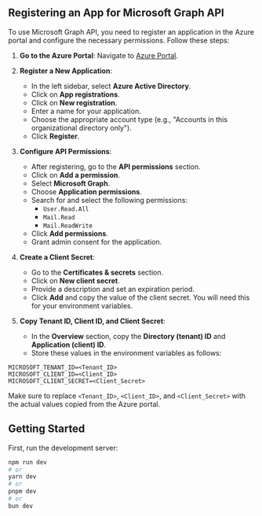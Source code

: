 
## Registering an App for Microsoft Graph API

To use Microsoft Graph API, you need to register an application in the Azure portal and configure the necessary permissions. Follow these steps:

1. **Go to the Azure Portal**: Navigate to [Azure Portal](https://portal.azure.com/).

2. **Register a New Application**:
   - In the left sidebar, select **Azure Active Directory**.
   - Click on **App registrations**.
   - Click on **New registration**.
   - Enter a name for your application.
   - Choose the appropriate account type (e.g., "Accounts in this organizational directory only").
   - Click **Register**.

3. **Configure API Permissions**:
   - After registering, go to the **API permissions** section.
   - Click on **Add a permission**.
   - Select **Microsoft Graph**.
   - Choose **Application permissions**.
   - Search for and select the following permissions:
     - `User.Read.All`
     - `Mail.Read`
     - `Mail.ReadWrite`
   - Click **Add permissions**.
   - Grant admin consent for the application.

4. **Create a Client Secret**:
   - Go to the **Certificates & secrets** section.
   - Click on **New client secret**.
   - Provide a description and set an expiration period.
   - Click **Add** and copy the value of the client secret. You will need this for your environment variables.

5. **Copy Tenant ID, Client ID, and Client Secret**:
   - In the **Overview** section, copy the **Directory (tenant) ID** and **Application (client) ID**.
   - Store these values in the environment variables as follows:

```plaintext
MICROSOFT_TENANT_ID=<Tenant_ID>
MICROSOFT_CLIENT_ID=<Client_ID>
MICROSOFT_CLIENT_SECRET=<Client_Secret>
```

Make sure to replace `<Tenant_ID>`, `<Client_ID>`, and `<Client_Secret>` with the actual values copied from the Azure portal.



## Getting Started

First, run the development server:

```bash
npm run dev
# or
yarn dev
# or
pnpm dev
# or
bun dev
```
